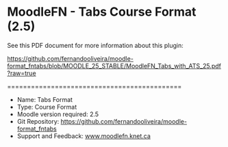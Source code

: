 MoodleFN - Tabs Course Format (2.5)
============================================

See this PDF document for more information about this plugin:

https://github.com/fernandooliveira/moodle-format_fntabs/blob/MOODLE_25_STABLE/MoodleFN_Tabs_with_ATS_25.pdf?raw=true

============================================

- Name: Tabs Format
- Type: Course Format
- Moodle version required: 2.5
- Git Repository: https://github.com/fernandooliveira/moodle-format_fntabs
- Support and Feedback: www.moodlefn.knet.ca 

